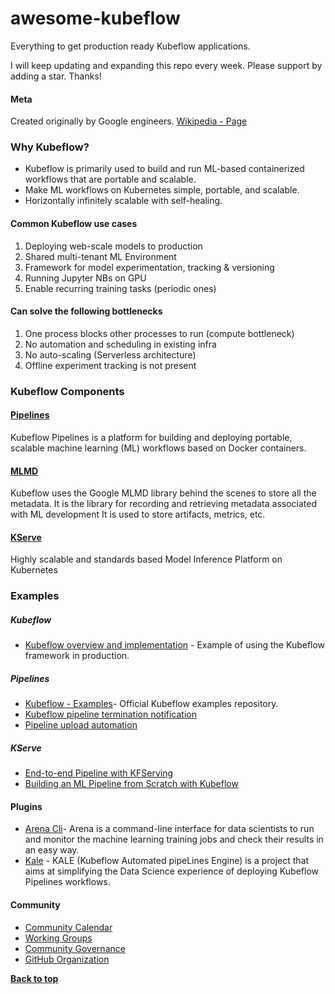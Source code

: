 <meta name="author" content="Nandeshwar Gupta">
<meta name="description" content="Awesome Kubeflow">
<meta name="copyright" content="Nandeshwar Gupta 2023">
<meta name="keywords" content="kubeflow, kfp, kubeflow-pipelines, kubeflow-component, kserve, kubernetes">

# awesome-kubeflow
Everything to get production ready Kubeflow applications.

I will keep updating and expanding this repo every week. Please support by adding a star. Thanks!

#### Meta
Created originally by Google engineers. [Wikipedia -  Page](https://en.wikipedia.org/wiki/Kubeflow)

### Why Kubeflow?
- Kubeflow is primarily used to build and run ML-based containerized workflows that are portable and scalable.
- Make ML workflows on Kubernetes simple, portable, and scalable.
- Horizontally infinitely scalable with self-healing.

#### Common Kubeflow use cases
1. Deploying web-scale models to production
2. Shared multi-tenant ML Environment
3. Framework for model experimentation, tracking & versioning
4. Running Jupyter NBs on GPU
5. Enable recurring training tasks (periodic ones)

#### Can solve the following bottlenecks
1.  One process blocks other processes to run (compute bottleneck)
2.  No automation and scheduling in existing infra
3.  No auto-scaling (Serverless architecture)
4.  Offline experiment tracking is not present

### Kubeflow Components
#### [Pipelines](https://www.kubeflow.org/docs/components/pipelines/v1/introduction/)
Kubeflow Pipelines is a platform for building and deploying portable, scalable machine learning (ML) workflows based on Docker containers.
#### [MLMD](https://github.com/google/ml-metadata)
Kubeflow uses the Google MLMD library behind the scenes to store all the metadata. It is the library for recording and retrieving metadata associated with ML development
It is used to store artifacts, metrics, etc.
#### [KServe](https://kserve.github.io/website/master/get_started/first_isvc/)
Highly scalable and standards based Model Inference Platform on Kubernetes

### Examples
##### Kubeflow
- [Kubeflow overview and implementation](https://towardsdatascience.com/kubeflow-an-mlops-perspective-17d33ac57c08) - Example of using the Kubeflow framework in production.
##### Pipelines
- [Kubeflow - Examples](https://github.com/kubeflow/examples)- Official Kubeflow examples repository.
- [Kubeflow pipeline termination notification](https://stackoverflow.com/questions/57508382/kubeflow-pipeline-termination-notificaiton)
- [Pipeline upload automation](https://towardsdatascience.com/kubeflow-mlops-automatic-pipeline-deployment-with-ci-cd-ct-64aeec46cc33)
##### KServe
- [End-to-end Pipeline with KFServing](https://archive-docs.d2iq.com/dkp/kaptain/2.0.0/tutorials/pipelines/#how-to-combine-the-components-into-a-pipeline)
- [Building an ML Pipeline from Scratch with Kubeflow](https://unifiedguru.com/building-a-ml-pipeline-from-scratch-with-kubeflow/)

#### Plugins
- [Arena Cli](https://github.com/kubeflow/arena)- Arena is a command-line interface for data scientists to run and monitor the machine learning training jobs and check their results in an easy way.
- [Kale](https://github.com/kubeflow-kale/kale) - KALE (Kubeflow Automated pipeLines Engine) is a project that aims at simplifying the Data Science experience of deploying Kubeflow Pipelines workflows.

#### Community
* [Community Calendar](https://www.kubeflow.org/docs/about/community/#kubeflow-community-calendars)
* [Working Groups](https://github.com/kubeflow/community/blob/master/wg-list.md)
* [Community Governance](https://github.com/kubeflow/community/blob/master/wgs/wg-governance.md)
* [GitHub Organization](https://github.com/kubeflow)

**[Back to top](#)**